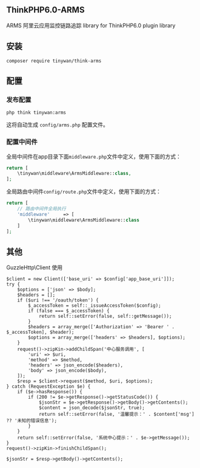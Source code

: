 ## ThinkPHP6.0-ARMS

ARMS 阿里云应用监控链路追踪 library for ThinkPHP6.0 plugin library

## 安装

```phpregexp
composer require tinywan/think-arms
```

## 配置

### 发布配置

```phpregexp
php think tinywan:arms
```
这将自动生成 `config/arms.php` 配置文件。

### 配置中间件

全局中间件在app目录下面`middleware.php`文件中定义，使用下面的方式：

```php
return [
	\tinywan\middleware\ArmsMiddleware::class,
];
```

全局路由中间件`config/route.php`文件中定义，使用下面的方式：

```php
return [
    // 路由中间件全局执行
    'middleware'     => [
        \tinywan\middleware\ArmsMiddleware::class
    ]
];
```

## 其他

GuzzleHttp\Client 使用

```
$client = new Client(['base_uri' => $config['app_base_uri']]);
try {
    $options = ['json' => $body];
    $headers = [];
    if ($uri !== '/oauth/token') {
        $_accessToken = self::_issueAccessToken($config);
        if (false === $_accessToken) {
            return self::setError(false, self::getMessage());
        }
        $headers = array_merge(['Authorization' => 'Bearer ' . $_accessToken], $header);
        $options = array_merge(['headers' => $headers], $options);
    }
    request()->zipKin->addChildSpan('中心服务调用', [
        'uri' => $uri,
        'method' => $method,
        'headers' => json_encode($headers),
        'body' => json_encode($body),
    ]);
    $resp = $client->request($method, $uri, $options);
} catch (RequestException $e) {
    if ($e->hasResponse()) {
        if (200 != $e->getResponse()->getStatusCode()) {
            $jsonStr = $e->getResponse()->getBody()->getContents();
            $content = json_decode($jsonStr, true);
            return self::setError(false, '温馨提示：' . $content['msg'] ?? '未知的错误信息');
        }
    }
    return self::setError(false, '系统中心提示：' . $e->getMessage());
}
request()->zipKin->finishChildSpan();

$jsonStr = $resp->getBody()->getContents();
```
